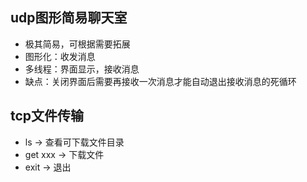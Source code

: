 ## udp图形简易聊天室
- 极其简易，可根据需要拓展
- 图形化：收发消息
- 多线程：界面显示，接收消息
- 缺点：关闭界面后需要再接收一次消息才能自动退出接收消息的死循环

## tcp文件传输
- ls  ->  查看可下载文件目录
- get xxx  ->  下载文件
- exit  ->  退出
